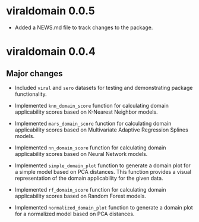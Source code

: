 # viraldomain 0.0.5

* Added a NEWS.md file to track changes to the package.

# viraldomain 0.0.4

## Major changes

* Included `viral` and `sero` datasets for testing and demonstrating package functionality.

* Implemented `knn_domain_score` function for calculating domain applicability scores based on K-Nearest Neighbor models.

* Implemented `mars_domain_score` function for calculating domain applicability scores based on Multivariate Adaptive Regression Splines models.

* Implemented `nn_domain_score` function for calculating domain applicability scores based on Neural Network models.

* Implemented `simple_domain_plot` function to generate a domain plot for a simple model based on PCA distances. This function provides a visual representation of the domain applicability for the given data.

* Implemented `rf_domain_score` function for calculating domain applicability scores based on Random Forest models.

* Implemented `normalized_domain_plot` function to generate a domain plot for a normalized model based on PCA distances.
